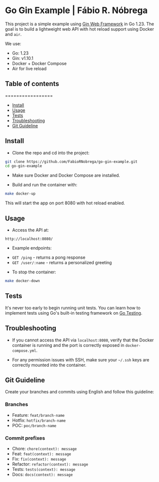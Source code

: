 # Go Gin Example | Fábio R. Nóbrega

This project is a simple example using [Gin Web Framework](https://github.com/gin-gonic/gin) in Go 1.23. The goal is to build a lightweight web API with hot reload support using Docker and `air`.

We use:  
- Go: 1.23  
- Gin: v1.10.1  
- Docker + Docker Compose  
- Air for live reload

## Table of contents
=================

  * [Install](#install)  
  * [Usage](#usage)  
  * [Tests](#tests)  
  * [Troubleshooting](#troubleshooting)  
  * [Git Guideline](#git-guideline)  

## Install

+ Clone the repo and cd into the project:

```bash
git clone https://github.com/FabioRNobrega/go-gin-example.git
cd go-gin-example
```

+ Make sure Docker and Docker Compose are installed.

+ Build and run the container with:

```bash
make docker-up
```

This will start the app on port 8080 with hot reload enabled.


## Usage

+ Access the API at:

```
http://localhost:8080/
```

+ Example endpoints:

- `GET /ping` - returns a pong response  
- `GET /user/:name` - returns a personalized greeting  

+ To stop the container:

```bash
make docker-down
```

## Tests

It's never too early to begin running unit tests. You can learn how to implement tests using Go's built-in testing framework on [Go Testing](https://pkg.go.dev/testing).



## Troubleshooting

- If you cannot access the API via `localhost:8080`, verify that the Docker container is running and the port is correctly exposed in `docker-compose.yml`.

- For any permission issues with SSH, make sure your `~/.ssh` keys are correctly mounted into the container.


## Git Guideline

Create your branches and commits using English and follow this guideline:

### Branches
- Feature:  `feat/branch-name`  
- Hotfix: `hotfix/branch-name`  
- POC: `poc/branch-name`  

### Commit prefixes
- Chore: `chore(context): message`  
- Feat: `feat(context): message`  
- Fix: `fix(context): message`  
- Refactor: `refactor(context): message`  
- Tests: `tests(context): message`  
- Docs: `docs(context): message`  

